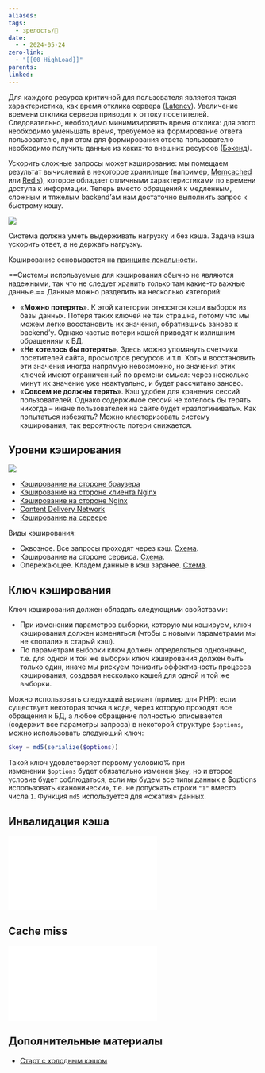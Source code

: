 ```yaml
---
aliases: 
tags:
  - зрелость/🌱
date:
  - - 2024-05-24
zero-link:
  - "[[00 HighLoad]]"
parents: 
linked:
---
```

Для каждого ресурса критичной для пользователя является такая характеристика, как время отклика сервера ([Latency](Latency.md)). Увеличение времени отклика сервера приводит к оттоку посетителей. Следовательно, необходимо минимизировать время отклика: для этого необходимо уменьшать время, требуемое на формирование ответа пользователю, при этом для формирования ответа пользователю необходимо получить данные из каких-то внешних ресурсов ([Бэкенд](Бэкенд.md)).

Ускорить сложные запросы может кэширование: мы помещаем результат вычислений в некоторое хранилище (например, [Memcached](Memcached.md) или [Redis](Redis.md)), которое обладает отличными характеристиками по времени доступа к информации. Теперь вместо обращений к медленным, сложным и тяжелым backend’ам нам достаточно выполнить запрос к быстрому кэшу.

![](Pasted%20image%2020240617184722.png)

Система должна уметь выдерживать нагрузку и без кэша. Задача кэша ускорить ответ, а не держать нагрузку.

Кэширование основывается на [принципе локальности](Принцип%20локальности.md).

==Системы используемые для кэширования обычно не являются надежными, так что не следует хранить только там какие-то важные данные.== Данные можно разделить на несколько категорий:
- «**Можно потерять**». К этой категории относятся кэши выборок из базы данных. Потеря таких ключей не так страшна, потому что мы можем легко восстановить их значения, обратившись заново к backend’у. Однако частые потери кэшей приводят к излишним обращениям к БД.
- «**Не хотелось бы потерять**». Здесь можно упомянуть счетчики посетителей сайта, просмотров ресурсов и т.п. Хоть и восстановить эти значения иногда напрямую невозможно, но значения этих ключей имеют ограниченный по времени смысл: через несколько минут их значение уже неактуально, и будет рассчитано заново.
- «**Совсем не должны терять**». Кэш удобен для хранения сессий пользователей. Однако содержимое сессий не хотелось бы терять никогда – иначе пользователей на сайте будет «разлогинивать». Как попытаться избежать? Можно кластеризовать систему кэширования, так вероятность потери снижается.

## Уровни кэширования
![](Pasted%20image%2020240617195054.png)

- [Кэширование на стороне браузера](Кэширование%20на%20стороне%20браузера.md)
- [Кэширование на стороне клиента Nginx](Кэширование%20на%20стороне%20клиента%20Nginx.md)
- [Кэширование на стороне Nginx](Кэширование%20на%20стороне%20Nginx.md)
- [Content Delivery Network](Content%20Delivery%20Network.md)
- [Кэширование на сервере](Кэширование%20на%20сервере.md)

Виды кэширования:
- Сквозное. Все запросы проходят через кэш. [Схема](Pasted%20image%2020240617194731.png).
- Кэширование на стороне сервиса. [Схема](Pasted%20image%2020240617194759.png).
- Опережающее. Кладем данные в кэш заранее. [Схема](Pasted%20image%2020240617194938.png).
## Ключ кэширования
Ключ кэширования должен обладать следующими свойствами:
- При изменении параметров выборки, которую мы кэшируем, ключ кэширования должен изменяться (чтобы с новыми параметрами мы не «попали» в старый кэш).
- По параметрам выборки ключ должен определяться однозначно, т.е. для одной и той же выборки ключ кэширования должен быть только один, иначе мы рискуем понизить эффективность процесса кэширования, создавая несколько кэшей для одной и той же выборки.

Можно использовать следующий вариант (пример для PHP): если существует некоторая точка в коде, через которую проходят все обращения к БД, а любое обращение полностью описывается (содержит все параметры запроса) в некоторой структуре `$options`, можно использовать следующий ключ:

```php
$key = md5(serialize($options))
```

Такой ключ удовлетворяет первому условию% при изменении `$options` будет обязательно изменен `$key`, но и второе условие будет соблюдаться, если мы будем все типы данных в $options использовать «канонически», т.е. не допускать строки `"1"` вместо числа `1`. Функция `md5` используется для «сжатия» данных.

## Инвалидация кэша
![Инвалидация кэша](Инвалидация%20кэша.md)

## Cache miss
![Cache miss](Cache%20miss.md)
## Дополнительные материалы
- [Старт с холодным кэшом](Старт%20с%20холодным%20кэшом.md)